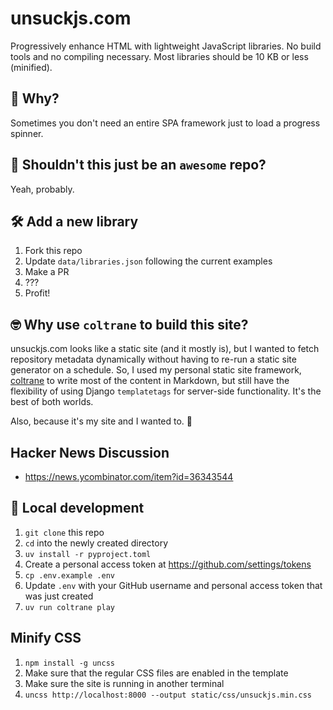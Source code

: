 # unsuckjs.com

Progressively enhance HTML with lightweight JavaScript libraries. No build tools and no compiling necessary. Most libraries should be 10 KB or less (minified).

## 🤨 Why?

Sometimes you don't need an entire SPA framework just to load a progress spinner.

## 🙋 Shouldn't this just be an `awesome` repo?

Yeah, probably.

## 🛠️ Add a new library

1. Fork this repo
1. Update `data/libraries.json` following the current examples
1. Make a PR
1. ???
1. Profit!

## 🤓 Why use `coltrane` to build this site?

unsuckjs.com looks like a static site (and it mostly is), but I wanted to fetch repository metadata dynamically without having to re-run a static site generator on a schedule. So, I used my personal static site framework, [coltrane](https://coltrane.readthedocs.io) to write most of the content in Markdown, but still have the flexibility of using Django `templatetags` for server-side functionality. It's the best of both worlds.

Also, because it's my site and I wanted to. 🥹

## Hacker News Discussion

- https://news.ycombinator.com/item?id=36343544

## 🔬 Local development

1. `git clone` this repo
1. `cd` into the newly created directory
1. `uv install -r pyproject.toml`
1. Create a personal access token at https://github.com/settings/tokens
1. `cp .env.example .env`
1. Update `.env` with your GitHub username and personal access token that was just created
1. `uv run coltrane play`

## Minify CSS

1. `npm install -g uncss`
1. Make sure that the regular CSS files are enabled in the template
1. Make sure the site is running in another terminal
1. `uncss http://localhost:8000 --output static/css/unsuckjs.min.css`
